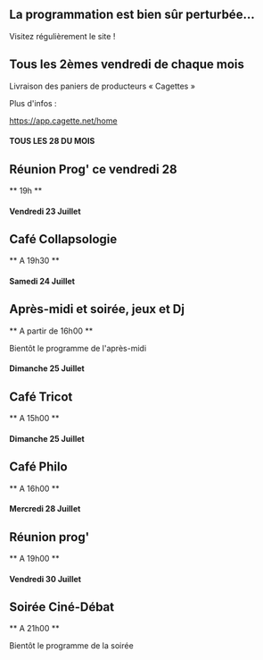 

<!-- Exemple:

#### mardi 10 mars
## Café Oc.
** A partir de 18h30 **  
Où l'on partage <del>un bon repas à 8 €</del> tout en bavardant en occitan...   
__En auberge espagnole ! ! !__  
Chasdun pòrta son minjat e n'um boira tot aquò. Chacun apporte son repas et on mélange le tout. 
 [>>>> SOYEZ BENEVOLE,CLIQUEZ ICI<<<](http://www.date.marsnet.org/zqqlm9esy2sd2tfo)

fin exemple -->


## La programmation est bien sûr perturbée...
Visitez régulièrement le site !


## Tous les 2èmes vendredi de chaque mois
Livraison des paniers de producteurs « Cagettes »

Plus d'infos :

https://app.cagette.net/home


#### TOUS LES 28 DU MOIS

## Réunion Prog' ce vendredi 28
** 19h **


#### Vendredi 23 Juillet

## Café Collapsologie
** A 19h30 **

#### Samedi 24 Juillet

## Après-midi et soirée, jeux et Dj
** A partir de 16h00 **

Bientôt le programme de l'après-midi

#### Dimanche 25 Juillet

## Café Tricot
** A 15h00 **


#### Dimanche 25 Juillet

## Café Philo
** A 16h00 **

#### Mercredi 28 Juillet

## Réunion prog'
** A 19h00 **

#### Vendredi 30 Juillet

## Soirée Ciné-Débat
** A 21h00 **

Bientôt le programme de la soirée




